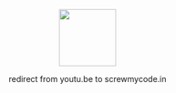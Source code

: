 <!--suppress HtmlDeprecatedAttribute, HtmlRequiredAltAttribute -->

<p align="center">
    <a href="https://iscrewyoutu.be">
        <img width=100 src="https://raw.githubusercontent.com/bamdadsabbagh/screwmycode-in--www/master/public/icons/SCRW_KSET.svg">
    </a>
</p>

<p align="center">
    redirect from youtu.be to screwmycode.in
</p>
